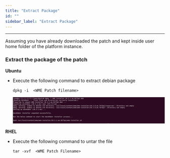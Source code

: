 ```yaml
---
title: "Extract Package"
id: ""
sidebar_label: "Extract Package"
---
```

---

Assuming you have already downloaded the patch and kept inside user home folder of the platform instance.

### Extract the package of the patch

**Ubuntu**
- Execute the following command to extract debian package
   ```
   dpkg -i  <WME Patch filename>
   ```
  [![](/learn/assets/wme-setup/upgrade-wme-setup/extract-the-patch-package.jpg)](/learn/assets/wme-setup/upgrade-wme-setup/extract-the-patch-package.jpg)


**RHEL**
  - Execute the following command to untar the file
     ```
    tar -xvf  <WME Patch Filename>
     ```